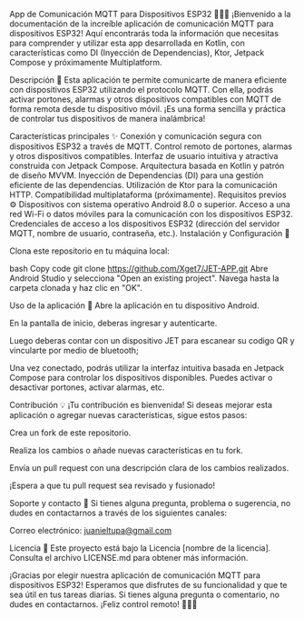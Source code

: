 App de Comunicación MQTT para Dispositivos ESP32 👾📡📱
¡Bienvenido a la documentación de la increíble aplicación de comunicación MQTT para dispositivos ESP32! Aquí encontrarás toda la información que necesitas para comprender y utilizar esta app desarrollada en Kotlin, con características como DI (Inyección de Dependencias), Ktor, Jetpack Compose y próximamente Multiplatform.

Descripción 📝
Esta aplicación te permite comunicarte de manera eficiente con dispositivos ESP32 utilizando el protocolo MQTT. Con ella, podrás activar portones, alarmas y otros dispositivos compatibles con MQTT de forma remota desde tu dispositivo móvil. ¡Es una forma sencilla y práctica de controlar tus dispositivos de manera inalámbrica!

Características principales ✨
Conexión y comunicación segura con dispositivos ESP32 a través de MQTT.
Control remoto de portones, alarmas y otros dispositivos compatibles.
Interfaz de usuario intuitiva y atractiva construida con Jetpack Compose.
Arquitectura basada en Kotlin y patrón de diseño MVVM.
Inyección de Dependencias (DI) para una gestión eficiente de las dependencias.
Utilización de Ktor para la comunicación HTTP.
Compatibilidad multiplataforma (próximamente).
Requisitos previos ⚙️
Dispositivos con sistema operativo Android 8.0  o superior.
Acceso a una red Wi-Fi o datos móviles para la comunicación con los dispositivos ESP32.
Credenciales de acceso a los dispositivos ESP32 (dirección del servidor MQTT, nombre de usuario, contraseña, etc.).
Instalación y Configuración 🚀

Clona este repositorio en tu máquina local:

bash
Copy code
git clone https://github.com/Xget7/JET-APP.git
Abre Android Studio y selecciona "Open an existing project". Navega hasta la carpeta clonada y haz clic en "OK".

Uso de la aplicación 📱
Abre la aplicación en tu dispositivo Android.

En la pantalla de inicio, deberas ingresar y autenticarte.

Luego deberas contar con un dispositivo JET para escanear su codigo QR y vincularte por medio de bluetooth;


Una vez conectado, podrás utilizar la interfaz intuitiva basada en Jetpack Compose para controlar los dispositivos disponibles. Puedes activar o desactivar portones, activar alarmas, etc.

Contribución 💡
¡Tu contribución es bienvenida! Si deseas mejorar esta aplicación o agregar nuevas características, sigue estos pasos:

Crea un fork de este repositorio.

Realiza los cambios o añade nuevas características en tu fork.

Envía un pull request con una descripción clara de los cambios realizados.

¡Espera a que tu pull request sea revisado y fusionado!

Soporte y contacto 🤝
Si tienes alguna pregunta, problema o sugerencia, no dudes en contactarnos a través de los siguientes canales:

Correo electrónico: juanieltupa@gmail.com

Licencia 📜
Este proyecto está bajo la Licencia [nombre de la licencia]. Consulta el archivo LICENSE.md para obtener más información.

¡Gracias por elegir nuestra aplicación de comunicación MQTT para dispositivos ESP32! Esperamos que disfrutes de su funcionalidad y que te sea útil en tus tareas diarias. Si tienes alguna pregunta o comentario, no dudes en contactarnos. ¡Feliz control remoto! 🎉🔌🚀
